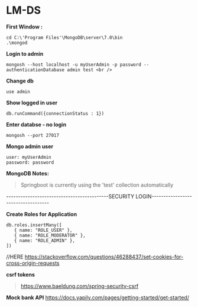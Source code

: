 # LM-DS

**First Window :**
```
cd C:\'Program Files'\MongoDB\server\7.0\bin 
.\mongod
```

**Login to admin**
```
mongosh --host localhost -u myUserAdmin -p password --authenticationDatabase admin test <br />
```

**Change db**
```
use admin 
```

**Show logged in user**
```
db.runCommand({connectionStatus : 1}) 
```


**Enter databse - no login**
```
mongosh --port 27017 
```

**Mongo admin user**
```
user: myUserAdmin 
password: password 
```


**MongoDB Notes:**

> Springboot is currently using the 'test' collection automatically


-------------------------------------------SECURITY LOGIN-----------------------------------

**Create Roles for Application**
```
db.roles.insertMany([
   { name: "ROLE_USER" },
   { name: "ROLE_MODERATOR" },
   { name: "ROLE_ADMIN" },
])
```


//HERE
https://stackoverflow.com/questions/46288437/set-cookies-for-cross-origin-requests


**csrf tokens**
> https://www.baeldung.com/spring-security-csrf


**Mock bank API**
https://docs.yapily.com/pages/getting-started/get-started/